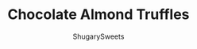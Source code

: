 ---
layout: ../../layouts/MarkdownPostLayout.astro
title: Chocolate Almond Truffles
author: ShugarySweets
pubDate: 2019-01-15
description: "Sweet and nutty homemade truffles are as easy as can be with this Chocolate Almond Truffle recipe! Learn how to make truffles at home and impress everyone with these delicious candies."
image_url: https://www.shugarysweets.com/wp-content/uploads/2011/12/almond-truffles-facebook.jpg
tags: ["Candy","American"]
calories: 208
protein: 3
carbohydrates: 22
fats: 12
fiber: 1
ingredients: ["12 ounce milk chocolate","1/3 cup heavy whipping cream","3/4 teaspoon almond extract","1/3 cup almonds, chopped","16 ounce white chocolate, melted","1/4 cup red/green candy melts"]
serves: 24
time: "3 hours 45 minutes"
prepTime: "40 minutes"
instructions: ["In a saucepan, melt milk chocolate with heavy cream until smooth. Remove and cool about 15 minutes.","Pour into a mixing bowl and add almond extract. Beat on low until smooth (about 1-2 minutes). Cover and refrigerate about 2 hours.","Scoop mixture into small 3/4 inch balls, roll in chopped almonds and freeze on parchment lined cookie sheet for about one hour.","Using a toothpick, dip each truffle in melted white chocolate. Tap side of bowl to remove excess. Allow to set on cookie sheet for 30 minutes. Drizzle with melted red and green chocolate candy melts. Set 15 minutes and enjoy. Store in airtight container or freeze in ziploc for future use."]
nutrition: ["208 calories","22 grams carbohydrates","11 milligrams cholesterol","12 grams fat","1 grams fiber","3 grams protein","7 grams saturated fat","38 milligrams sodium","20 grams sugar","0 grams trans fat","4 grams unsaturated fat"]
---